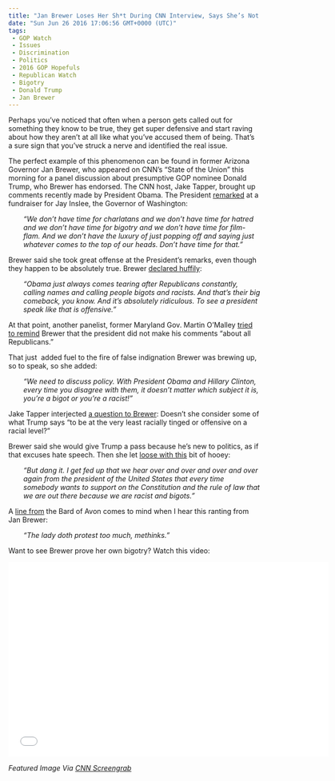 ```yaml
---
title: "Jan Brewer Loses Her Sh*t During CNN Interview, Says She’s Not A ‘Bigot’ For Supporting Trump (Video)"
date: "Sun Jun 26 2016 17:06:56 GMT+0000 (UTC)"
tags: 
 - GOP Watch
 - Issues
 - Discrimination
 - Politics
 - 2016 GOP Hopefuls
 - Republican Watch
 - Bigotry
 - Donald Trump
 - Jan Brewer
---
```

<p>Perhaps you&#x2019;ve noticed that often when a person gets called out for something they know to be true, they get super defensive and start raving about how they aren&#x2019;t at all like what you&#x2019;ve accused them of being. That&#x2019;s a sure sign that you&#x2019;ve struck a nerve and identified the real issue.</p><p>The perfect example of this phenomenon can be found in former Arizona Governor Jan Brewer, who appeared on CNN&#x2019;s &#x201C;State of the Union&#x201D; this morning for a panel discussion about presumptive GOP nominee Donald Trump, who Brewer has endorsed. The CNN host, Jake Tapper, brought up comments recently made by President Obama. The President <a href="http://www.rawstory.com/2016/06/jan-brewer-goes-berserk-on-cnn-im-fed-up-with-being-treated-like-a-bigot-for-backing-trump/" onclick="__gaTracker(&apos;send&apos;, &apos;event&apos;, &apos;outbound-article&apos;, &apos;http://www.rawstory.com/2016/06/jan-brewer-goes-berserk-on-cnn-im-fed-up-with-being-treated-like-a-bigot-for-backing-trump/&apos;, &apos;remarked&apos;);" target="_blank">remarked</a> at a fundraiser for Jay Inslee, the Governor of Washington:</p><p style="padding-left: 30px;"><em>&#x201C;We don&#x2019;t have time for charlatans and we don&#x2019;t have time for hatred and we don&#x2019;t have time for bigotry and we don&#x2019;t have time for film-flam. And we don&#x2019;t have the luxury of just popping off and saying just whatever comes to the top of our heads. Don&#x2019;t have time for that.&#x201D;</em></p><p>Brewer said she took great offense at the President&#x2019;s remarks, even though they happen to be absolutely true. Brewer <a href="https://www.youtube.com/watch?v=C8Crp44QGOg" onclick="__gaTracker(&apos;send&apos;, &apos;event&apos;, &apos;outbound-article&apos;, &apos;https://www.youtube.com/watch?v=C8Crp44QGOg&apos;, &apos;declared huffily&apos;);" target="_blank">declared huffily</a>:</p><p style="padding-left: 30px;"><em>&#x201C;Obama just always comes tearing after Republicans constantly, calling names and calling people bigots and racists. And that&#x2019;s their big comeback, you know. And it&#x2019;s absolutely ridiculous. To see a president speak like that is offensive.&#x201D;</em></p><p>At that point, another panelist, former Maryland Gov. Martin O&#x2019;Malley <a href="https://www.youtube.com/watch?v=C8Crp44QGOg" onclick="__gaTracker(&apos;send&apos;, &apos;event&apos;, &apos;outbound-article&apos;, &apos;https://www.youtube.com/watch?v=C8Crp44QGOg&apos;, &apos;tried to remind&apos;);" target="_blank">tried to remind</a>&#xA0;Brewer that the president did not make his comments &#x201C;about all Republicans.&#x201D;</p><p>That just &#xA0;added fuel to the fire of false indignation Brewer was brewing up, so to speak, so she added:</p><p style="padding-left: 30px;"><em>&#x201C;We need to discuss policy. With President Obama and Hillary Clinton, every time you disagree with them, it doesn&#x2019;t matter which subject it is, you&#x2019;re a bigot or you&#x2019;re a racist!&#x201D;</em></p><p>Jake Tapper interjected <a href="https://www.youtube.com/watch?v=C8Crp44QGOg" onclick="__gaTracker(&apos;send&apos;, &apos;event&apos;, &apos;outbound-article&apos;, &apos;https://www.youtube.com/watch?v=C8Crp44QGOg&apos;, &apos;a question to Brewer&apos;);" target="_blank">a question to Brewer</a>: Doesn&#x2019;t she consider some of what Trump says &#x201C;to be at the very least racially tinged or offensive on a racial level?&#x201D;</p><p>Brewer said she would give Trump a pass because he&#x2019;s new to politics, as if that excuses hate speech. Then she let <a href="https://www.youtube.com/watch?v=C8Crp44QGOg" onclick="__gaTracker(&apos;send&apos;, &apos;event&apos;, &apos;outbound-article&apos;, &apos;https://www.youtube.com/watch?v=C8Crp44QGOg&apos;, &apos;loose with this&apos;);" target="_blank">loose with this</a> bit of hooey:</p><p style="padding-left: 30px;"><em>&#x201C;But dang it. I get fed up that we hear over and over and over and over again from the president of the United States that every time somebody wants to support on the Constitution and the rule of law that we are out there because we are racist and bigots.&#x201D;</em></p><p>A <a href="https://en.wikipedia.org/wiki/The_lady_doth_protest_too_much,_methinks" onclick="__gaTracker(&apos;send&apos;, &apos;event&apos;, &apos;outbound-article&apos;, &apos;https://en.wikipedia.org/wiki/The_lady_doth_protest_too_much,_methinks&apos;, &apos;line from&apos;);" target="_blank">line from</a> the Bard of Avon comes to mind when I hear this ranting from Jan Brewer:</p><p style="padding-left: 30px;"><em>&#x201C;The lady doth protest too much, methinks.&#x201D;</em></p><p>Want to see Brewer prove her own bigotry? Watch this video:</p><p><span class="embed-youtube" style="text-align:center; display: block;"><iframe class="youtube-player" type="text/html" width="640" height="390" src="//www.youtube.com/embed/C8Crp44QGOg?version=3&amp;rel=1&amp;fs=1&amp;autohide=2&amp;showsearch=0&amp;showinfo=1&amp;iv_load_policy=1&amp;wmode=transparent" allowfullscreen="true" style="border:0;"></iframe></span></p><p><em>Featured Image Via <a href="https://www.youtube.com/watch?v=C8Crp44QGOg" onclick="__gaTracker(&apos;send&apos;, &apos;event&apos;, &apos;outbound-article&apos;, &apos;https://www.youtube.com/watch?v=C8Crp44QGOg&apos;, &apos;CNN Screengrab&apos;);" target="_blank">CNN Screengrab</a></em></p>